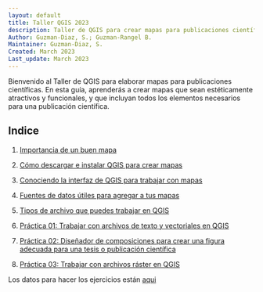 ```yaml
---
layout: default
title: Taller QGIS 2023
description: Taller de QGIS para crear mapas para publicaciones científicas.
Author: Guzman-Diaz, S.; Guzman-Rangel B. 
Maintainer: Guzman-Diaz, S.
Created: March 2023
Last_update: March 2023
---
```


 Bienvenido al Taller de QGIS para elaborar mapas para publicaciones científicas. En esta guía, aprenderás a crear mapas que sean estéticamente atractivos y funcionales, y que incluyan todos los elementos necesarios para una publicación científica.

## Indice
1. [Importancia de un buen mapa](00_importancia.md)

2. [Cómo descargar e instalar QGIS para crear mapas](01_Instalacion.md)

3. [Conociendo la interfaz de QGIS para trabajar con mapas](02_interfaz.md)

4. [Fuentes de datos útiles para agregar a tus mapas](03_fuentes.md)

5. [Tipos de archivo que puedes trabajar en QGIS](04_archivos.md)

6. [Práctica 01: Trabajar con archivos de texto y vectoriales en QGIS](05_Practica_localidades.md)

7. [Práctica 02: Diseñador de composiciones para crear una figura adecuada para una tesis o publicación científica](06_Practica_disenador.md)

8. [Práctica 03: Trabajar con archivos ráster en QGIS](07_Practica_rasters.md)


Los datos para hacer los ejercicios están [aqui](https://github.com/Zcrass/QGIS_workshop_2023/tree/main/data)



